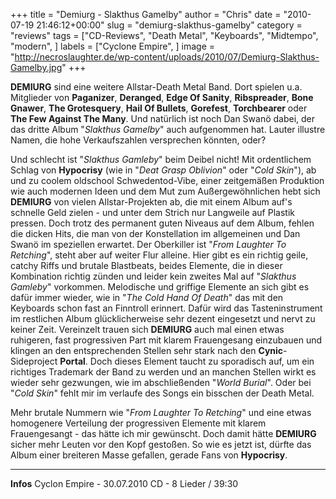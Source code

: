 +++
title = "Demiurg - Slakthus Gamelby"
author = "Chris"
date = "2010-07-19 21:46:12+00:00"
slug = "demiurg-slakthus-gamelby"
category = "reviews"
tags = ["CD-Reviews", "Death Metal", "Keyboards", "Midtempo", "modern", ]
labels = ["Cyclone Empire", ]
image = "http://necroslaughter.de/wp-content/uploads/2010/07/Demiurg-Slakthus-Gamelby.jpg"
+++

**DEMIURG** sind eine weitere Allstar-Death Metal Band. Dort spielen u.a. Mitglieder von **Paganizer**, **Deranged**, **Edge Of Sanity**, **Ribspreader**, **Bone Gnawer**, **The Grotesquery**, **Hail Of Bullets**, **Gorefest**, **Torchbearer** oder **The Few Against The Many**. Und natürlich ist noch Dan Swanö dabei, der das dritte Album "_Slakthus Gamelby_" auch aufgenommen hat. Lauter illustre Namen, die hohe Verkaufszahlen versprechen könnten, oder?

Und schlecht ist "_Slakthus Gamleby_" beim Deibel nicht! Mit ordentlichem Schlag von **Hypocrisy** (wie in "_Deat Grasp Oblivion_" oder "_Cold Skin_"), ab und zu coolem oldschool Schwedentod-Vibe, einer zeitgemäßen Produktion wie auch modernen Ideen und dem Mut zum Außergewöhnlichen hebt sich **DEMIURG** von vielen Allstar-Projekten ab, die mit einem Album auf's schnelle Geld zielen - und unter dem Strich nur Langweile auf Plastik pressen.
Doch trotz des permanent guten Niveaus auf dem Album, fehlen die dicken Hits, die man von der Konstellation im allgemeinen und Dan Swanö im speziellen erwartet. Der Oberkiller ist "_From Laughter To Retching_", steht aber auf weiter Flur alleine. Hier gibt es ein richtig geile, catchy Riffs und brutale Blastbeats, beides Elemente, die in dieser Kombination richtig zünden und leider kein zweites Mal auf "_Slakthus Gamleby_" vorkommen.
Melodische und griffige Elemente an sich gibt es dafür immer wieder, wie in "_The Cold Hand Of Death_" das mit den Keyboards schon fast an Finntroll erinnert. Dafür wird das Tasteninstrument im restlichen Album glücklicherweise sehr dezent eingesetzt und nervt zu keiner Zeit.
Vereinzelt trauen sich **DEMIURG** auch mal einen etwas ruhigeren, fast progressiven Part mit klarem Frauengesang einzubauen und klingen an den entsprechenden Stellen sehr stark nach den **Cynic**-Sideproject **Portal**. Doch dieses Element taucht zu sporadisch auf, um ein richtiges Trademark der Band zu werden und an manchen Stellen wirkt es wieder sehr gezwungen, wie im abschließenden "_World Burial_". Oder bei "_Cold Skin_" fehlt mir im verlaufe des Songs ein bisschen der Death Metal.

Mehr brutale Nummern wie "_From Laughter To Retching_" und eine etwas homogenere Verteilung der progressiven Elemente mit klarem Frauengesangt - das hätte ich mir gewünscht. Doch damit hätte **DEMIURG** sicher mehr Leuten vor den Kopf gestoßen. So wie es jetzt ist, dürfte das Album einer breiteren Masse gefallen, gerade Fans von **Hypocrisy**.





---
**Infos**
Cyclon Empire - 30.07.2010
CD - 8 Lieder / 39:30
